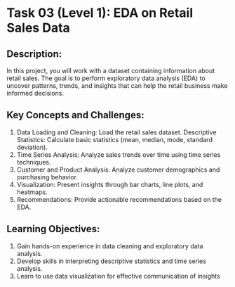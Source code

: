 # Task 03 (Level 1): EDA on Retail Sales Data

## Description: 
In this project, you will work with a dataset containing information about retail sales. The goal is to perform exploratory data analysis (EDA) to uncover patterns, trends, and insights that can help the retail business make informed decisions.

## Key Concepts and Challenges:
1. Data Loading and Cleaning: Load the retail sales dataset. Descriptive Statistics: Calculate basic statistics (mean, median, mode, standard deviation).
2. Time Series Analysis: Analyze sales trends over time using time series techniques. 
3. Customer and Product Analysis: Analyze customer demographics and purchasing behavior. 
4. Visualization: Present insights through bar charts, line plots, and heatmaps. 
5. Recommendations: Provide actionable recommendations based on the EDA. 

## Learning Objectives: 
1. Gain hands-on experience in data cleaning and exploratory data analysis.
2. Develop skills in interpreting descriptive statistics and time series analysis. 
3. Learn to use data visualization for effective communication of insights
